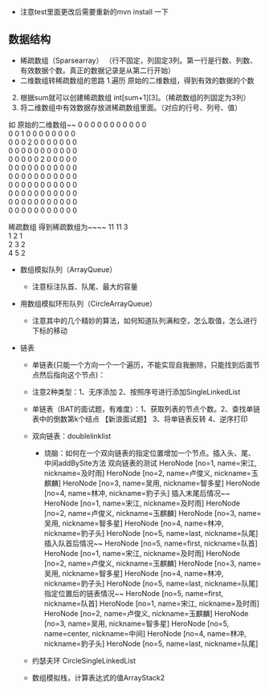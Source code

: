 
- 注意test里面更改后需要重新的mvn install 一下
## 数据结构

- 稀疏数组（Sparsearray）
  （行不固定，列固定3列。第一行是行数、列数、有效数据个数。真正的数据记录是从第二行开始）
- 二维数组转稀疏数组的思路 
1.遍历 原始的二维数组，得到有效的数据的个数
2. 根据sum就可以创建稀疏数组 int[sum+1][3]。（稀疏数组的列固定为3列） 
3. 将二维数组中有效数据存放进稀疏数组里面。（对应的行号、列号、值）

如
原始的二维数组~~
0	0	0	0	0	0	0	0	0	0	0	
0	0	1	0	0	0	0	0	0	0	0	
0	0	0	2	0	0	0	0	0	0	0	
0	0	0	0	0	0	0	0	0	0	0	
0	0	0	0	0	2	0	0	0	0	0	
0	0	0	0	0	0	0	0	0	0	0	
0	0	0	0	0	0	0	0	0	0	0	
0	0	0	0	0	0	0	0	0	0	0	
0	0	0	0	0	0	0	0	0	0	0	
0	0	0	0	0	0	0	0	0	0	0	
0	0	0	0	0	0	0	0	0	0	0	

稀疏数组
得到稀疏数组为~~~~
11	11	3	
1	2	1	
2	3	2	
4	5	2	


- 数组模拟队列（ArrayQueue）
  - 注意标注队首、队尾、最大的容量

- 用数组模拟环形队列（CircleArrayQueue）
  - 注意其中的几个精妙的算法，如何知道队列满和空，怎么取值，怎么进行下标的移动
  
  
- 链表
  - 单链表(只能一个方向一个一个遍历，不能实现自我删除，只能找到后面节点然后指向这个节点)：
  - 注意2种类型：1、无序添加 2、按照序号进行添加SingleLinkedList
  - 单链表（BAT的面试题，有难度）：1、获取列表的节点个数。2、查找单链表中的倒数第k个结点
    【新浪面试题】 3、将单链表反转 4、逆序打印
  - 双向链表：doublelinklist
    - 烧脑：如何在一个双向链表的指定位置增加一个节点。插入头、尾、中间addBySite方法
        双向链表的测试
        HeroNode [no=1, name=宋江, nickname=及时雨]
        HeroNode [no=2, name=卢俊义, nickname=玉麒麟]
        HeroNode [no=3, name=吴用, nickname=智多星]
        HeroNode [no=4, name=林冲, nickname=豹子头]
        插入末尾后情况~~
        HeroNode [no=1, name=宋江, nickname=及时雨]
        HeroNode [no=2, name=卢俊义, nickname=玉麒麟]
        HeroNode [no=3, name=吴用, nickname=智多星]
        HeroNode [no=4, name=林冲, nickname=豹子头]
        HeroNode [no=5, name=last, nickname=队尾]
        插入队首后情况~~
        HeroNode [no=5, name=first, nickname=队首]
        HeroNode [no=1, name=宋江, nickname=及时雨]
        HeroNode [no=2, name=卢俊义, nickname=玉麒麟]
        HeroNode [no=3, name=吴用, nickname=智多星]
        HeroNode [no=4, name=林冲, nickname=豹子头]
        HeroNode [no=5, name=last, nickname=队尾]
        指定位置后的链表情况~~
        HeroNode [no=5, name=first, nickname=队首]
        HeroNode [no=1, name=宋江, nickname=及时雨]
        HeroNode [no=2, name=卢俊义, nickname=玉麒麟]
        HeroNode [no=3, name=吴用, nickname=智多星]
        HeroNode [no=5, name=center, nickname=中间]
        HeroNode [no=4, name=林冲, nickname=豹子头]
        HeroNode [no=5, name=last, nickname=队尾]
        
  - 约瑟夫环 CircleSingleLinkedList
  - 数组模拟栈，计算表达式的值ArrayStack2